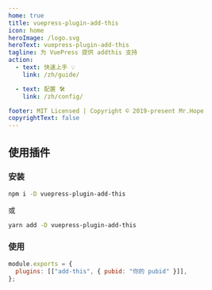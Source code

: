 ```yaml
---
home: true
title: vuepress-plugin-add-this
icon: home
heroImage: /logo.svg
heroText: vuepress-plugin-add-this
tagline: 为 VuePress 提供 addthis 支持
action:
  - text: 快速上手 💡
    link: /zh/guide/

  - text: 配置 🛠
    link: /zh/config/

footer: MIT Licensed | Copyright © 2019-present Mr.Hope
copyrightText: false
---
```


## 使用插件

### 安装

```bash
npm i -D vuepress-plugin-add-this
```

或

```bash
yarn add -D vuepress-plugin-add-this
```

### 使用

```js
module.exports = {
  plugins: [["add-this", { pubid: "你的 pubid" }]],
};
```
